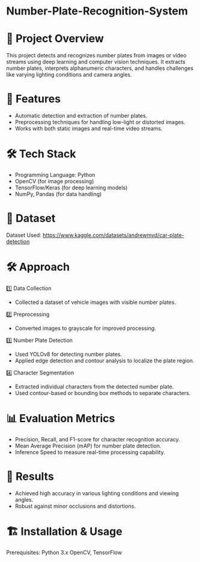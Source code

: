 # Number-Plate-Recognition-System
# 📌 Project Overview
This project detects and recognizes number plates from images or video streams using deep learning and computer vision techniques. It extracts number plates, interprets alphanumeric characters, and handles challenges like varying lighting conditions and camera angles.

# 🚀 Features
- Automatic detection and extraction of number plates.
- Preprocessing techniques for handling low-light or distorted images.
- Works with both static images and real-time video streams.

# 🛠️ Tech Stack
- Programming Language: Python 
- OpenCV (for image processing)
- TensorFlow/Keras  (for deep learning models)
- NumPy, Pandas (for data handling)
  
# 📂 Dataset
Dataset Used: https://www.kaggle.com/datasets/andrewmvd/car-plate-detection

# 🛠 Approach

1️⃣ Data Collection
- Collected a dataset of vehicle images with visible number plates.

2️⃣ Preprocessing
- Converted images to grayscale for improved processing.

3️⃣ Number Plate Detection
- Used  YOLOv8 for detecting number plates.
- Applied edge detection and contour analysis to localize the plate region.

4️⃣ Character Segmentation
- Extracted individual characters from the detected number plate.
- Used contour-based or bounding box methods to separate characters.

# 📊 Evaluation Metrics
- Precision, Recall, and F1-score for character recognition accuracy.
- Mean Average Precision (mAP) for number plate detection.
- Inference Speed to measure real-time processing capability.
# 📸 Results
- Achieved high accuracy in various lighting conditions and viewing angles.
- Robust against minor occlusions and distortions.
# 🏗️ Installation & Usage
Prerequisites:
Python 3.x
OpenCV, TensorFlow
